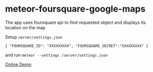 # meteor-foursquare-google-maps
The app uses foursquare api to find requested object and displays its location on the map

Setup `server/settings.json`

`{
 "FOURSQUARE_ID": "XXXXXXXXX",
 "FOURSQUARE_SECRET":"XXXXXXXXX"
}`

and run `meteor --settings /server/settings.json`

[Online Demo](http://alexeymeteorvenue.meteor.com/)
